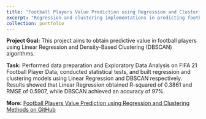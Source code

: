 ```yaml
---
title: "Football Players Value Prediction using Regression and Clustering Methods"
excerpt: "Regression and clustering implementations in predicting football players value based on FIFA 21 Football Player Data using R Programming Language<br><br><img src='/images/pf6.jpg' style='width:auto; height: 200px'> <img src='/images/pf6.1.jpg' style='width:auto; height: 200px'>"
collection: portfolio
---
```


**Project Goal:** This project aims to obtain predictive value in football players using Linear Regression and Density-Based Clustering (DBSCAN) algorithms.

**Task:** Performed data preparation and Exploratory Data Analysis on FIFA 21 Football Player Data, conducted statistical tests, and built regression and clustering models using Linear Regression and DBSCAN respectively. Results showed that Linear Regression obtained R-squared of 0.3861 and RMSE of 0.5907, while DBSCAN achieved an accuracy of 97%.

**More:** [Football Players Value Prediction using Regression and Clustering Methods on GitHub](https://github.com/antonettekelly/Football-Players-Value-Prediction-Regression-and-Clustering-R)
